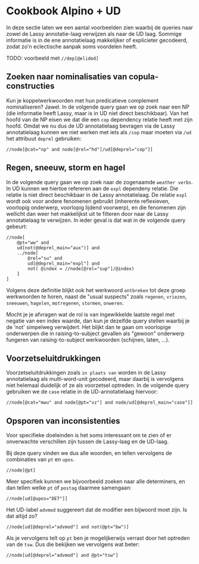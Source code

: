 # Cookbook Alpino + UD

In deze sectie laten we een aantal voorbeelden zien waarbij de queries naar zowel de Lassy annotatie-laag verwijzen als naar de UD laag. Sommige informatie is in de ene annotatielaag makkelijker of explicieter gecodeerd, zodat zo'n eclectische aanpak soms voordelen heeft.

TODO: voorbeeld met `//dep[@elided]`

## Zoeken naar nominalisaties van copula-constructies

Kun je koppelwerkwoorden met hun predicatieve complement nominaliseren? Jawel. In de volgende query gaan we op zoek naar een NP (die informatie heeft Lassy, maar is in UD niet direct beschikbaar). Van het hoofd van de NP eisen we dat die een `cop` dependency relatie heeft met zijn hoofd. Omdat we nu dus de UD annotatielaag bevragen via de Lassy annotatielaag kunnen we niet werken met iets als `/cop` maar moeten via `/ud` het attribuut `deprel` gebruiken:

```xquery
//node[@cat="np" and node[@rel="hd"]/ud[@deprel="cop"]]
```

## Regen, sneeuw, storm en hagel

In de volgende query gaan we op zoek naar de zogenaamde `weather verbs`. In UD kunnen we hiertoe refereren aan de `expl` dependeny relatie. Die relatie is niet direct beschikbaar in de Lassy annotatielaag. De relatie `expl` wordt ook voor andere fenomenen gebruikt (inherente reflexieven, voorlopig onderwerp, voorlopig lijdend voorwerp), en die fenomenen zijn wellicht dan weer het makkelijkst uit te filteren door naar de Lassy annotatielaag te verwijzen. In ieder geval is dat wat in de volgende query gebeurt:

```xquery
//node[
    @pt="ww" and
    ud[not(@deprel_main="aux")] and
    ../node[
        @rel="su" and
        ud[@deprel_main="expl"] and
        not( @index = //node[@rel="sup"]/@index)
    ]
]
```

Volgens deze definitie blijkt ook het werkwoord `ontbreken` tot deze groep werkwoorden te horen, naast de "usual suspects" zoals `regenen`, `vriezen`, `sneeuwen`, `hagelen`, `motregenen`, `stormen`, `onweren`.

Mocht je je afvragen wat de rol is van ingewikkelde laatste regel met negatie van een index waarde, dan kun je dezelfde query stellen waarbij je de 'not' simpelweg verwijdert. Het blijkt dan te gaan om voorlopige onderwerpen die in raising-to-subject gevallen als "gewoon" onderwerp fungeren van raising-to-subject werkwoorden (schijnen, laten, ...).

## Voorzetseluitdrukkingen

Voorzetseluitdrukkingen zoals `in plaats van` worden in de Lassy annotatielaag als multi-word-unit gecodeerd, maar daarbij is vervolgens niet helemaal duidelijk of ze
als voorzetsel optreden. In de volgende query gebruiken we de `case` relatie in de UD-annotatielaag hiervoor:

```xquery
//node[@cat="mwu" and node[@pt="vz"] and node/ud[@deprel_main="case"]]
```

## Opsporen van inconsistenties

Voor specifieke doeleinden is het soms interessant om te zien of er onverwachte verschillen zijn tussen de Lassy-laag en de UD-laag.

Bij deze query vinden we dus alle woorden, en tellen vervolgens de combinaties van `pt` en `upos`.

```xquery
//node[@pt]
```

Meer specifiek kunnen we bijvoorbeeld zoeken naar alle determiners, en dan tellen welke `pt` of `postag` daarmee samengaan:

```xquery
//node[ud[@upos="DET"]]
```

Het UD-label `advmod` suggereert dat de modifier een bijwoord moet zijn. Is dat altijd zo?

```xquery
//node[ud[@deprel="advmod"] and not(@pt="bw")]
```
Als je vervolgens telt op `pt` ben je mogelijkerwijs verrast door het optreden van de `tsw`. Dus die bekijken we vervolgens wat beter:
```xquery
//node[ud[@deprel="advmod"] and @pt="tsw"]
```

